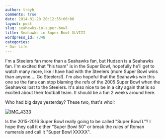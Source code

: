 ```yaml
---
author: troyh
comments: true
date: 2014-01-20 20:12:55+00:00
layout: post
slug: seahawks-in-super-bowl
title: Seahawks in Super Bowl XLVIII
wordpress_id: 7348
categories:
- Our Life
---
```


I'm a Steelers fan more than a Seahawks fan, but Hudson is a Seahawks fan. I'm excited that "his team" is in the Super Bowl, hopefully he'll get to watch many more, like I have had with the Steelers (more Super Bowl wins than anyone.... Go Steelers!). I'm also hopeful that the Seahawks win this one so the fans can stop blaming the refs of the 2005 Super Bowl when the Seahawks lost to the Steelers. It's also nice to be in a city again that is so excited about their football team. It should be a fun 2 weeks around here.

Who had big days yesterday? These two, that's who!:

[![IMG_4333](http://troyandgay.files.wordpress.com/2014/01/img_4333.jpg)](http://troyandgay.com/2014/01/20/seahawks-in-super-bowl/img_4333/)

Is the 2015-2016 Super Bowl really going to be called "Super Bowl L"? I hope they call it either "Super Bowl 50" or break the rules of Roman numerals and call it "Super Bowl XXXXX".




